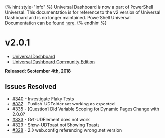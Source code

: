 ﻿{% hint style="info" %}
Universal Dashboard is now a part of PowerShell Universal. This documentation is for reference to the v2 version of Universal Dashboard and is no longer maintained. PowerShell Universal Documentation can be found [here](https://docs.ironmansoftware.com).
{% endhint %}


# v2.0.1

* [Universal Dashboard](https://www.powershellgallery.com/packages/UniversalDashboard/2.0.1)
* [Universal Dashboard Community Edition](https://www.powershellgallery.com/packages/UniversalDashboard.Community/2.0.1)

**Released: September 4th, 2018**

## Issues Resolved

* [\#340](https://github.com/ironmansoftware/universal-dashboard/issues/340) - Investigate Flaky Tests
* [\#337](https://github.com/ironmansoftware/universal-dashboard/issues/337) - Publish-UDFolder not working as expected 
* [\#335](https://github.com/ironmansoftware/universal-dashboard/issues/335) - \[Question\] Did Variable Scoping for Dynamic Pages Change with 2.0.0?
* [\#333](https://github.com/ironmansoftware/universal-dashboard/issues/333) - Get-UDElement does not work
* [\#329](https://github.com/ironmansoftware/universal-dashboard/issues/329) - Show-UDToast not Showing Toasts
* [\#328](https://github.com/ironmansoftware/universal-dashboard/issues/328) - 2.0 web.config referencing wrong .net version



